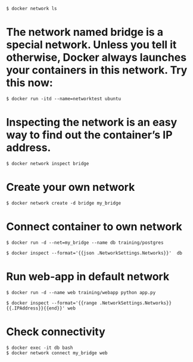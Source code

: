 ```
$ docker network ls
```

# The network named bridge is a special network. Unless you tell it otherwise, Docker always launches your containers in this network. Try this now:

```
$ docker run -itd --name=networktest ubuntu
```

# Inspecting the network is an easy way to find out the container’s IP address.

```
$ docker network inspect bridge
```


# Create your own network

```
$ docker network create -d bridge my_bridge
```

# Connect container to own network

```
$ docker run -d --net=my_bridge --name db training/postgres
```


```
$ docker inspect --format='{{json .NetworkSettings.Networks}}'  db
```

# Run web-app in default network 

```
$ docker run -d --name web training/webapp python app.py
```

```
$ docker inspect --format='{{range .NetworkSettings.Networks}}{{.IPAddress}}{{end}}' web
```

# Check connectivity
```
$ docker exec -it db bash
$ docker network connect my_bridge web
```
